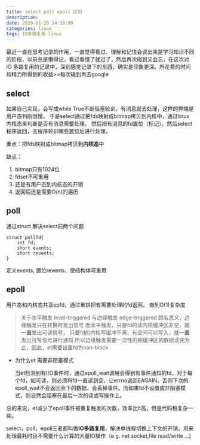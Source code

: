 ```yaml
---
title: select poll epoll 区别
description: 
date: 2020-01-26 14:18:00
categories: linux
tags: IO多路复用 linux
---
```




最近一直在思考记录的作用，一直觉得看过、理解和记住会说出来是学习知识不同的阶段，以前总是懒得记，看过看懂了就过了，然后再次碰到又会忘，在这次对IO 多路复用的记录中，深刻感觉记录下的东西，确实是印象更深。所花费的时间和精力所得到的收益>>每次碰到再去google



## select

如果自己实现，会写成while True不断阻塞轮训，有消息就去处理，这样的弊端是用户态判断很慢，
于是select通过把fds映射成bitmap拷贝到内核中，通过linux内核态来判断是否有消息需要处理。
然后把有消息的fd置位（标记），然后select程序返回，主程序轮训哪些置位后进行处理。

重点：把fds映射成bitmap拷贝到**内核态**中

缺点：

1. bitmap只有1024位
2. fdset不可重用
3. 还是有用户态到内核态的开销
4. 返回后还是需要O(n)的遍历


## poll

通过struct 解决select前两个问题
```
struct pollfd{
    int fd;
    short events;
    short revents;
}
```
定义events, 置位revents，使结构体可重用

## epoll
用户态和内核态共享epfd，通过重排把有需要处理的fd返回，
做到O(1)复杂度

> 关于水平触发 level-triggered 与边缘触发 edge-triggered
>顾名思义，边缘触发只在转换时发出信号
>而水平触发，只要fd的读内核缓冲区非空，就**一直**发出可读信号，
>只要fd的内核写缓冲不满，有空间可以写入，就**一直**发出可写信号进行通知
>所以边缘触发需要一次性的把缓冲区的数据读完为止，因此，et需要设置fd为non-block

* 为什么et 需要非阻塞模式

  当et检测到有I/O事件时，通过epoll_wait调用会得到有事件通知的fd，对于每个fd，如可读，则必须将fd一直读到空，让errno返回EAGAIN，否则下次的epoll_wait不会返回余下的数据，会丢掉事件。而如果fd不设置成非阻塞模式，则自然会阻塞在最后一次的读或写操作上。

总的来说，et减少了epoll事件被重复触发的次数，效率比lt高，但是代码稍复杂一些。

select，poll，epoll三者都叫做**IO多路复用**，解决单线程切换上下文的开销，用来处理最耗时且不需要什么计算的大量IO操作（e.g. net socket,file read/write ...)


